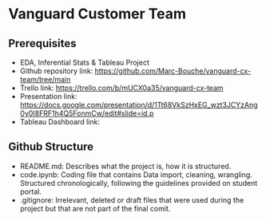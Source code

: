 # Vanguard Customer Team

## Prerequisites </br>

- EDA, Inferential Stats & Tableau Project</br> 
- Github repository link: https://github.com/Marc-Bouche/vanguard-cx-team/tree/main</br>
- Trello link: https://trello.com/b/mUCX0a35/vanguard-cx-team</br>
- Presentation link: https://docs.google.com/presentation/d/1Tt68VkSzHxEG_wzt3JCYzAng0y0I8FRF1h4Q5FonmCw/edit#slide=id.p</br>
- Tableau Dashboard link: </br>

## Github Structure </br>

- README.md: Describes what the project is, how it is structured.</br>
- code.ipynb: Coding file that contains Data import, cleaning, wrangling.</br>
              Structured chronologically, following the guidelines provided on student portal.</br>
- .gitignore: Irrelevant, deleted or draft files that were used during the project but that are not part of the final comit.</br>

